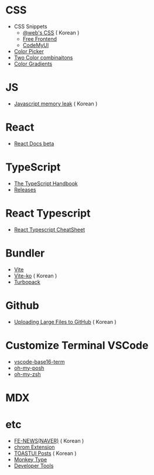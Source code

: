 # CSS
  * CSS Snippets
    * [@web's CSS](https://wsss.tistory.com/) ( Korean )
    * [Free Frontend](https://freefrontend.com/)
    * [CodeMyUI](https://codemyui.com/)
  * [Color Picker](https://yeun.github.io/open-color/)
  * [Two Color combinaitons](https://2colors.colorion.co/)
  * [Color Gradients](https://uigradients.com/#BacktotheFuture)

# JS
  * [Javascript memory leak](https://yceffort.kr/2020/07/memory-leaks-in-javascript) ( Korean )

# React 
  * [React Docs beta](https://beta.reactjs.org/)
   
# TypeScript
  * [The TypeScript Handbook](https://www.typescriptlang.org/docs/handbook/intro.html)
  * [Releases](https://github.com/microsoft/TypeScript/releases)

# React Typescript
  * [React Typescript CheatSheet](https://react-typescript-cheatsheet.netlify.app/)

# Bundler
  * [Vite](https://vitejs.dev/)
  * [Vite-ko](https://vitejs-kr.github.io/) ( Korean )
  * [Turbopack](https://turbo.build/pack)

# Github
  * [Uploading Large Files to GitHub](https://medium.com/@stargt/github%EC%97%90-100mb-%EC%9D%B4%EC%83%81%EC%9D%98-%ED%8C%8C%EC%9D%BC%EC%9D%84-%EC%98%AC%EB%A6%AC%EB%8A%94-%EB%B0%A9%EB%B2%95-9d9e6e3b94ef) ( Korean )

# Customize Terminal VSCode
  * [vscode-base16-term](https://glitchbone.github.io/vscode-base16-term/#/3024) 
  * [oh-my-posh](https://ohmyposh.dev/)
  * [oh-my-zsh](https://ohmyz.sh/)

# MDX

# etc
  * [FE-NEWS(NAVER)](https://github.com/naver/fe-news) ( Korean )
  * [chrom Extension](https://dev.to/hackertab/12-hand-picked-chrome-extensions-that-will-change-the-way-you-do-web-development-in-2023-ni9?utm_source=oneoneone)
  * [TOASTUI Posts](https://ui.toast.com/posts/ko) ( Korean )
  * [Monkey Type](https://monkeytype.com/)
  * [Developer Tools](https://javascript.plainenglish.io/14-essential-developer-tools-to-10x-your-productivity-7ff779ec55de)
